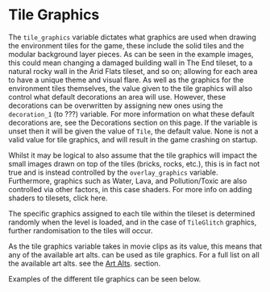 # Tile Graphics

The ```tile_graphics``` variable dictates what graphics are used when drawing the
environment tiles for the game, these include the solid tiles and the modular
background layer pieces. As can be seen in the example images, this could mean
changing a damaged building wall in The End tileset, to a natural rocky wall in
the Arid Flats tileset, and so on; allowing for each area to have a unique theme
and visual flare. As well as the graphics for the environment tiles themselves,
the value given to the tile graphics will also control what default decorations
an area will use. However, these decorations can be overwritten by assigning new
ones using the ```decoration_1``` (to ???) variable. For more information on what these
default decorations are, see the Decorations section on this page. If the
variable is unset then it will be given the value of ```Tile```, the default value.
None is not a valid value for tile graphics, and will result in the game crashing
on startup.

Whilst it may be logical to also assume that the tile graphics will impact the
small images drawn on top of the tiles (bricks, rocks, etc.), this is in fact not
true and is instead controlled by the ```overlay_graphics``` variable. Furthermore,
graphics such as Water, Lava, and Pollution/Toxic are also controlled via other
factors, in this case shaders. For more info on adding shaders to tilesets, click
here.

The specific graphics assigned to each tile within the tileset is determined
randomly when the level is loaded, and in the case of ```TileGlitch``` graphics,
further randomisation to the tiles will occur.

As the tile graphics variable takes in movie clips as its value, this means that
any of the available art alts. can be used as tile graphics. For a full list on
all the available art alts. see the [Art Alts](../art_alts/overview.md). section.

Examples of the different tile graphics can be seen below.

<script src="../../../assets/scripts/alts.js"></script>
<script type="text/javascript">
    display_alt("tiles", 
        per_row = 2,
        ord_name = [
            "theglow", 
            "Tile",
            "Tileairship",
            "Tilecaves",
            "Tilecity",
            "Tilecomplex",
            "TileEnd",
            "Tilefield",
            "TileGlitch",
            "Tilehell",
            "Tileretro",
            "Tilesewers",
            "Tiletox",
            "Tiletox2"
        ],
        ord_extra = [
            "(Ruin, and Acceptance)", 
            "(N/A)", 
            "(SS Exodus)",
            "(Overflow, and Blight)",
            "(The End, and Anguish)",
            "(The Machine)",
            "(Nevermore, and The Future)",
            "(Arid Flats, and Retrograde)",
            "(Glitch Carts)",
            "(Golgotha, and Gloom)",
            "(Retro and Iron Carts)",
            "(Unused)",
            "(The Split, and Wall of Sorrow)",
            "(The Hollows)"
        ])</script>

